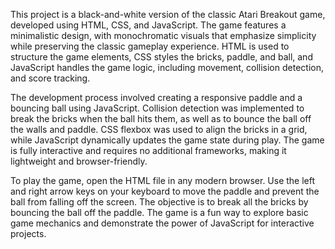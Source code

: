 This project is a black-and-white version of the classic Atari Breakout game, developed using HTML, CSS, and JavaScript. The game features a minimalistic design, with monochromatic visuals that emphasize simplicity while preserving the classic gameplay experience. HTML is used to structure the game elements, CSS styles the bricks, paddle, and ball, and JavaScript handles the game logic, including movement, collision detection, and score tracking.

The development process involved creating a responsive paddle and a bouncing ball using JavaScript. Collision detection was implemented to break the bricks when the ball hits them, as well as to bounce the ball off the walls and paddle. CSS flexbox was used to align the bricks in a grid, while JavaScript dynamically updates the game state during play. The game is fully interactive and requires no additional frameworks, making it lightweight and browser-friendly.

To play the game, open the HTML file in any modern browser. Use the left and right arrow keys on your keyboard to move the paddle and prevent the ball from falling off the screen. The objective is to break all the bricks by bouncing the ball off the paddle. The game is a fun way to explore basic game mechanics and demonstrate the power of JavaScript for interactive projects.
